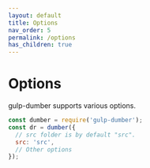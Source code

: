 ```yaml
---
layout: default
title: Options
nav_order: 5
permalink: /options
has_children: true
---
```


# Options

gulp-dumber supports various options.

```js
const dumber = require('gulp-dumber');
const dr = dumber({
  // src folder is by default "src".
  src: 'src',
  // Other options
});
```
